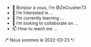 - 👋 Bonjour à vous, I’m @ZeCrusher73
- 👀 I’m interested in ...
- 🌱 I’m currently learning ...
- 💞️ I’m looking to collaborate on ...
- 📫 How to reach me ...

/* Nous sommes le 2022-03-23 */

